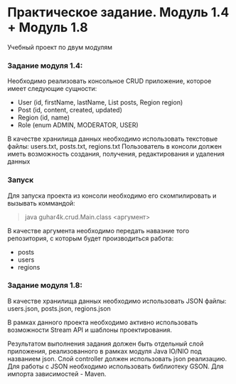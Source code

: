 # Практическое задание. Модуль 1.4 + Модуль 1.8
Учебный проект по двум модулям

### Задание модуля 1.4:
Необходимо реализовать консольное CRUD приложение, которое имеет следующие сущности: 
- User (id, firstName, lastName, List<Post> posts, Region region)
- Post (id, content, created, updated)
- Region (id, name)
- Role (enum ADMIN, MODERATOR, USER)

В качестве хранилища данных необходимо использовать текстовые файлы: users.txt, posts.txt, regions.txt
Пользователь в консоли должен иметь возможность создания, получения, редактирования и удаления данных

### Запуск
Для запуска проекта из консоли необходимо его скомпилировать и вызывать коммандой: 
>java guhar4k.crud.Main.class <аргумент>

В качестве аргумента необходимо передать навазние того репозитория, с которым будет производиться работа:
- posts
- users
- regions

### Задание модуля 1.8:
В качестве хранилища данных необходимо использовать JSON файлы:
users.json, posts.json, regions.json

В рамках данного проекта необходимо активно использовать возможности Stream API и шаблоны проектирования.

Результатом выполнения задания должен быть отдельный слой приложения, реализованного в рамках модуля  Java IO/NIO под названием json. 
Слой controller должен использовать json реализацию.
Для работы с JSON необходимо использовать библиотеку GSON. Для импорта зависимостей - Maven.
